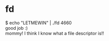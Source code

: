 # fd
$ echo "LETMEWIN" | ./fd 4660  
good job :)  
mommy! I think I know what a file descriptor is!!